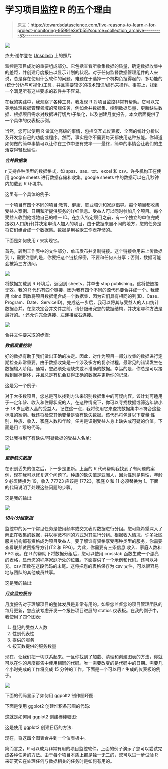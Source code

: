 # 学习项目监控 R 的五个理由

> 原文：<https://towardsdatascience.com/five-reasons-to-learn-r-for-project-monitoring-95991e3efb55?source=collection_archive---------53----------------------->

![](img/1896b99bba19c556305cef3d4bde06e8.png)

杰夫·谢尔登在 [Unsplash](https://unsplash.com/s/photos/project?utm_source=unsplash&utm_medium=referral&utm_content=creditCopyText) 上的照片

监控是项目成功的重要组成部分。它包括查看所收集数据的质量，确定数据收集中的差距，并创建月度报告以显示计划的状况。对于任何监督数据管理组件的人来说，总是存在使用什么软件的问题。难题在于选择一个机构负担得起的、多功能的(统计分析与可视化)工具，并且需要较少的技术知识/编码来操作。事实上，找到一个满足所有这些要求的软件并不容易。

在我的实践中，我观察了各种工具，我发现 R 对项目监控非常有帮助。它可以完美地处理数据管理领域的常规任务，例如合并数据集、控制数据质量、更新缺失数据、根据项目需求对数据进行切片/子集化，以及创建月度报告。本文后面提供了一个具体的仪表板示例。

当然，您可以使用 R 做其他高级的事情，包括交互式仪表板、全面的统计分析以及开发您自己的功能或程序。然而，事实是你不需要每天都使用这种技能。你知道如何做的简单事情可以让你在工作中更有效率——最终，简单的事情会让我们的生活变得轻松愉快。

***合并数据集***

r 支持各种类型的数据格式，如 spss、sas、txt、excel 和 csv。许多机构正在使用 google sheets 进行数据存储和收集。google sheets 中的数据可以在几秒钟内加载到 R 环境中。

这里有一个具体的例子:

一个项目有四个不同的项目:教育、健康、职业培训和家庭倡导。每个项目都收集受益人案例、日期和所提供服务的详细信息。受益人可以同时参加几个项目。每个受益人收到他或她自己的唯一 ID。在加入特定项目之前，有一个独立的单位完成接收(人口统计)并决定申请人加入的项目。由于数据来自不同的地方，您的任务是将它们组合成一个数据集。数据是用谷歌工作表存储的。

下面是如何使用 r 来实现它。

首先，转到工作表中的文件部分，单击发布并复制链接。这个链接会用来上传数据到 r，需要注意的是，你要把这个链接保密，不要和任何人分享；否则，数据可能会被第三方访问。

![](img/2c3679e14edc7d228a8021652c320766.png)

将数据加载到 R 环境后，返回到 sheets，并单击 stop publishing。这将使链接无效。我的 R 代码有四个链接，因为我有四个不同的源代码要合并成一个。我使用 rbind 函数将项目数据组合成一个数据集，因为它们具有相同的列(ID、Case、Program、Date、ServiceID)。完成这一步后，我可以将其与受益人的人口统计数据合并。在您决定合并文件之前，请仔细研究您的数据结构，并决定哪种方法是最好的。r 还允许完全连接、左连接或右连接。

![](img/f58e6a9b1c7e8f7e6b4ddd13c7ba9889.png)

合并文件要采取的步骤:

***数据质量控制***

好的数据有助于我们做出正确的决定。因此，对作为项目一部分收集的数据进行定期检查非常重要。由于数据收集是一个涉及多方的复杂过程，最常见的错误发生在数据输入阶段。通常，您必须处理缺失或不准确的数据。幸运的是，你总是可以接触到目标群体，并且总是有机会获得正确的数据并更新你的记录。

这是另一个例子:

对于大多数项目，您总是可以找到方法来识别数据集中的可疑内容。该计划可适用于一定年龄、收入和住房状况的人。在这种情况下，你可以寻找数据或筛选年龄小于 18 岁且收入高的受益人。记住这一点，我将使用它来查找数据集中不符合这些标准的案例。我还将检查其他变量是否有缺失数据。该代码将包含以下变量:性别、种族、收入、家庭人数和年龄。任务是识别受益人身上缺失或可疑的价值。下面是用 r 写的代码。

这让我得到了有缺失/可疑数据的受益人名单:

![](img/96ac60fb8cce6ab62ba74734ecaaa7c2.png)

***更新缺失数据***

在识别丢失的值之后，下一步是更新。上面的 R 代码帮助我找到了有问题的案例，现在我可以修复这个问题了。种族的缺失值是亚洲人，因为性别是男性，年龄 9 必须替换为 19，收入 77723 应该是 17723，家庭 0 和 11 必须替换为 1。下面的代码说明了处理这些问题的步骤。

这是我的输出:

![](img/1c82fe92f78d276e34044b7e5a733953.png)

***切片/分组数据***

监控中的另一个常见任务是使用频率或交叉表对数据进行分组。您可能希望深入了解正在收集的数据，并以稍微不同的方式对其进行分组。根据收入情况，许多社区服务机构都有资格成为项目受益人。要了解谁有资格享受哪种类型的服务，你需要查看联邦贫困指导方针(T2 和 FPG)。为此，你需要有三条信息:收入、家庭人数和 FPG 表。在 R 的帮助下将数据分组后，您可以使用 crosstab 函数生成一个漂亮的表格，显示您的程序家庭所处的位置。下面提供了一个示例和代码。还可以补充。csv 函数在这段代码的末尾。这将把您的表格保存为 csv 文件，可以很容易地与团队的其他成员共享。

这是我的输出:

***月度监控报告***

月度报告对于理解项目的整体发展是非常有用的。如果您监督您的项目管理团队的每月更新，您应该考虑开发一个报告项目进展的 statics 仪表板。在我的例子中，我使用了四个图表:

1.  登记的受益人人数
2.  性别代表性
3.  提供的服务
4.  按天数提供的服务数量

现在，让我们把一切联系起来。一旦你找到了加载、清理和创建图表的方法，你就可以在你的月度报告中使用相同的代码。唯一需要改变的是代码中的日期。需要几个小时完成的工作将变成 15 分钟的工作。下面是一个可以用 r 生成的仪表板的例子。

![](img/253cbda40a35552c6663070834a1d893.png)

下面的代码显示了如何用 ggpolt2 制作圆环图:

下面是使用 ggplot2 创建堆积条形图的代码:

这就是如何用 ggplot2 创建棒棒糖图:

这是使用 ggplot2 创建日历的方法:

现在，将这四个图表合并到一个仪表板中。

简而言之，R 可以成为非常有用的项目监控软件。上面的例子演示了您可以尝试完成各种任务的方法。由于每个项目本质上都是独一无二的，您可以进一步试验 R 来研究它在处理任何与数据相关的任务时是如何有用的。